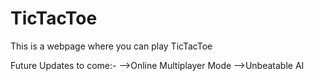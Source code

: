 # TicTacToe

This is a webpage where you can play TicTacToe

Future Updates to come:-
-->Online Multiplayer Mode
-->Unbeatable AI
